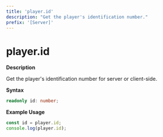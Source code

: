 ```yaml
---
title: 'player.id'
description: "Get the player's identification number."
prefix: '[Server]'
---
```


# player.id

**Description**

Get the player's identification number for server or client-side.

**Syntax**

```ts
readonly id: number;
```

**Example Usage**

```js
const id = player.id;
console.log(player.id);
```
